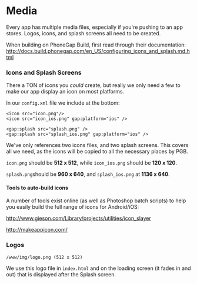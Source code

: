 # Media

Every app has multiple media files, especially if you're pushing to an app stores. Logos, icons, and splash screens all need to be created. 

When building on PhoneGap Build, first read through their documentation: http://docs.build.phonegap.com/en_US/configuring_icons_and_splash.md.html 


### Icons and Splash Screens 

There a TON of icons you _could_ create, but really we only need a few to make our app display an icon on most platforms. 

In our `config.xml` file we include at the bottom: 

    <icon src="icon.png"/>
    <icon src="icon_ios.png" gap:platform="ios" />

    <gap:splash src="splash.png" />
    <gap:splash src="splash_ios.png" gap:platform="ios" />
    
We've only references two icons files, and two splash screens. This covers all we need, as the icons will be copied to all the necessary places by PGB. 

`icon.png` should be __512 x 512__, while `icon_ios.png` should be __120 x 120__. 

`splash.png`should be __960 x 640__, and `splash_ios.png` at __1136 x 640__. 


#### Tools to auto-build icons 

A number of tools exist online (as well as Photoshop batch scripts) to help you easily build the full range of icons for Android/iOS: 

http://www.gieson.com/Library/projects/utilities/icon_slayer 

http://makeappicon.com/ 


### Logos 

    /www/img/logo.png (512 x 512)

We use this logo file in `index.html` and on the loading screen (it fades in and out) that is displayed after the Splash screen. 



